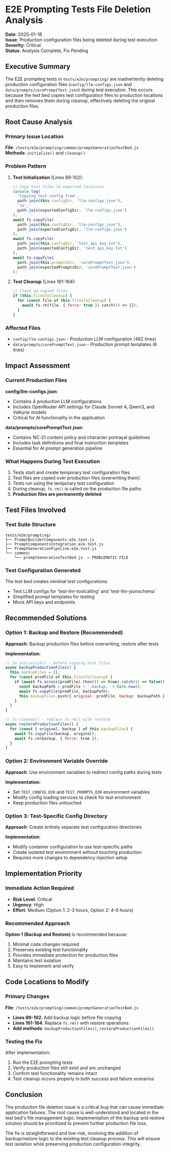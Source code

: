# E2E Prompting Tests File Deletion Analysis

**Date**: 2025-01-18  
**Issue**: Production configuration files being deleted during test execution  
**Severity**: Critical  
**Status**: Analysis Complete, Fix Pending

## Executive Summary

The E2E prompting tests in `tests/e2e/prompting/` are inadvertently deleting production configuration files (`config/llm-configs.json` and `data/prompts/corePromptText.json`) during test execution. This occurs because the test bed copies test configuration files to production locations and then removes them during cleanup, effectively deleting the original production files.

## Root Cause Analysis

### Primary Issue Location

**File**: `/tests/e2e/prompting/common/promptGenerationTestBed.js`  
**Methods**: `initialize()` and `cleanup()`

### Problem Pattern

1. **Test Initialization** (Lines 89-102):

   ```javascript
   // Copy test files to expected locations
   console.log(
     'Copying test config from',
     path.join(this.configDir, 'llm-configs.json'),
     'to',
     path.join(expectedConfigDir, 'llm-configs.json')
   );
   await fs.copyFile(
     path.join(this.configDir, 'llm-configs.json'),
     path.join(expectedConfigDir, 'llm-configs.json')
   );
   await fs.copyFile(
     path.join(this.configDir, 'test_api_key.txt'),
     path.join(expectedConfigDir, 'test_api_key.txt')
   );
   await fs.copyFile(
     path.join(this.promptsDir, 'corePromptText.json'),
     path.join(expectedPromptsDir, 'corePromptText.json')
   );
   ```

2. **Test Cleanup** (Lines 161-164):
   ```javascript
   // Clean up copied files
   if (this.filesToCleanup) {
     for (const file of this.filesToCleanup) {
       await fs.rm(file, { force: true }).catch(() => {});
     }
   }
   ```

### Affected Files

- `config/llm-configs.json` - Production LLM configuration (482 lines)
- `data/prompts/corePromptText.json` - Production prompt templates (6 lines)

## Impact Assessment

### Current Production Files

**config/llm-configs.json**:

- Contains 4 production LLM configurations
- Includes OpenRouter API settings for Claude Sonnet 4, Qwen3, and Valkyrie models
- Critical for AI functionality in the application

**data/prompts/corePromptText.json**:

- Contains NC-21 content policy and character portrayal guidelines
- Includes task definitions and final instruction templates
- Essential for AI prompt generation pipeline

### What Happens During Test Execution

1. Tests start and create temporary test configuration files
2. Test files are copied over production files (overwriting them)
3. Tests run using the temporary test configuration
4. During cleanup, `fs.rm()` is called on the production file paths
5. **Production files are permanently deleted**

## Test Files Involved

### Test Suite Structure

```
tests/e2e/prompting/
├── PromptBuilderComponents.e2e.test.js
├── PromptComponentsIntegration.e2e.test.js
├── PromptGenerationPipeline.e2e.test.js
└── common/
    └── promptGenerationTestBed.js  ← PROBLEMATIC FILE
```

### Test Configuration Generated

The test bed creates minimal test configurations:

- Test LLM configs for 'test-llm-toolcalling' and 'test-llm-jsonschema'
- Simplified prompt templates for testing
- Mock API keys and endpoints

## Recommended Solutions

### Option 1: Backup and Restore (Recommended)

**Approach**: Backup production files before overwriting, restore after tests

**Implementation**:

```javascript
// In initialize() - before copying test files
async backupProductionFiles() {
  this.backupFiles = [];
  for (const prodFile of this.filesToCleanup) {
    if (await fs.access(prodFile).then(() => true).catch(() => false)) {
      const backupPath = prodFile + '.backup.' + Date.now();
      await fs.copyFile(prodFile, backupPath);
      this.backupFiles.push({ original: prodFile, backup: backupPath });
    }
  }
}

// In cleanup() - replace fs.rm() with restore
async restoreProductionFiles() {
  for (const { original, backup } of this.backupFiles) {
    await fs.copyFile(backup, original);
    await fs.rm(backup, { force: true });
  }
}
```

### Option 2: Environment Variable Override

**Approach**: Use environment variables to redirect config paths during tests

**Implementation**:

- Set `TEST_CONFIG_DIR` and `TEST_PROMPTS_DIR` environment variables
- Modify config loading services to check for test environment
- Keep production files untouched

### Option 3: Test-Specific Config Directory

**Approach**: Create entirely separate test configuration directories

**Implementation**:

- Modify container configuration to use test-specific paths
- Create isolated test environment without touching production
- Requires more changes to dependency injection setup

## Implementation Priority

### Immediate Action Required

- **Risk Level**: Critical
- **Urgency**: High
- **Effort**: Medium (Option 1: 2-3 hours, Option 2: 4-6 hours)

### Recommended Approach

**Option 1 (Backup and Restore)** is recommended because:

1. Minimal code changes required
2. Preserves existing test functionality
3. Provides immediate protection for production files
4. Maintains test isolation
5. Easy to implement and verify

## Code Locations to Modify

### Primary Changes

**File**: `/tests/e2e/prompting/common/promptGenerationTestBed.js`

- **Lines 89-102**: Add backup logic before file copying
- **Lines 161-164**: Replace `fs.rm()` with restore operations
- **Add methods**: `backupProductionFiles()`, `restoreProductionFiles()`

### Testing the Fix

After implementation:

1. Run the E2E prompting tests
2. Verify production files still exist and are unchanged
3. Confirm test functionality remains intact
4. Test cleanup occurs properly in both success and failure scenarios

## Conclusion

The production file deletion issue is a critical bug that can cause immediate application failures. The root cause is well-understood and located in the test bed's file management logic. Implementation of the backup and restore solution should be prioritized to prevent further production file loss.

The fix is straightforward and low-risk, involving the addition of backup/restore logic to the existing test cleanup process. This will ensure test isolation while preserving production configuration integrity.
